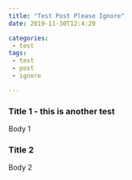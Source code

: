 ```yaml
---
title: "Test Post Please Ignore"
date: 2019-11-30T12:4:20

categories:
 - test
tags:
 - test
 - post
 - ignore

---
```



### Title 1 - this is another test
Body 1

### Title 2

Body 2
